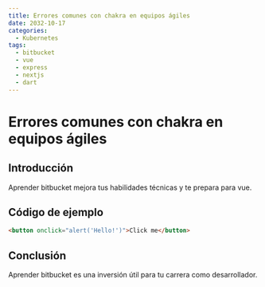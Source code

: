 ```yaml
---
title: Errores comunes con chakra en equipos ágiles
date: 2032-10-17
categories:
  - Kubernetes
tags:
  - bitbucket
  - vue
  - express
  - nextjs
  - dart
---
```


# Errores comunes con chakra en equipos ágiles

## Introducción

Aprender bitbucket mejora tus habilidades técnicas y te prepara para vue.

## Código de ejemplo

```html
<button onclick="alert('Hello!')">Click me</button>
```

## Conclusión

Aprender bitbucket es una inversión útil para tu carrera como desarrollador.